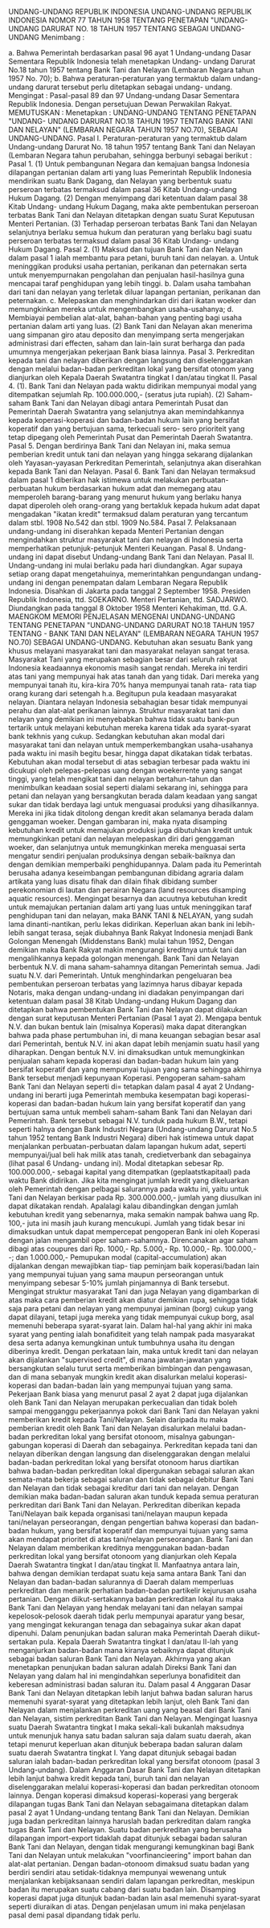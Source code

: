  UNDANG-UNDANG REPUBLIK INDONESIA UNDANG-UNDANG REPUBLIK INDONESIA NOMOR 77 TAHUN 1958 TENTANG PENETAPAN "UNDANG-UNDANG DARURAT NO. 18 TAHUN 1957 TENTANG SEBAGAI UNDANG-UNDANG
Menimbang :

a. Bahwa Pemerintah berdasarkan pasal 96 ayat 1 Undang-undang Dasar Sementara Republik Indonesia telah menetapkan Undang- undang Darurat No.18 tahun 1957 tentang Bank Tani dan Nelayan (Lembaran Negara tahun 1957 No. 70);
b. Bahwa peraturan-peraturan yang termaktub dalam undang- undang darurat tersebut perlu ditetapkan sebagai undang- undang.
Mengingat :
 Pasal-pasal 89 dan 97 Undang-undang Dasar Sementara Republik Indonesia. Dengan persetujuan Dewan Perwakilan Rakyat.
MEMUTUSKAN :
 Menetapkan : UNDANG-UNDANG TENTANG PENETAPAN "UNDANG- UNDANG DARURAT NO.18 TAHUN 1957 TENTANG BANK TANI DAN NELAYAN" (LEMBARAN NEGARA TAHUN 1957 NO.70), SEBAGAI UNDANG-UNDANG. Pasal I. Peraturan-peraturan yang termaktub dalam Undang-undang Darurat No. 18 tahun 1957 tentang Bank Tani dan Nelayan (Lembaran Negara tahun perubahan, sehingga berbunyi sebagai berikut : Pasal 1.
(1) Untuk pembangunan Negara dan kemajuan bangsa Indonesia dilapangan pertanian dalam arti yang luas Pemerintah Republik Indonesia mendirikan suatu Bank Dagang, dan Nelayan yang berbentuk suatu perseroan terbatas termaksud dalam pasal 36 Kitab Undang-undang Hukum Dagang.
(2) Dengan menyimpang dari ketentuan dalam pasal 38 Kitab Undang- undang Hukum Dagang, maka akte pembentukan perseroan terbatas Bank Tani dan Nelayan ditetapkan dengan suatu Surat Keputusan Menteri Pertanian.
(3) Terhadap perseroan terbatas Bank Tani dan Nelayan selanjutnya berlaku semua hukum dan peraturan yang berlaku bagi suatu perseroan terbatas termaksud dalam pasal 36 Kitab Undang- undang Hukum Dagang. Pasal 2.
(1) Maksud dan tujuan Bank Tani dan Nelayan dalam pasal 1 ialah membantu para petani, buruh tani dan nelayan.
a. Untuk meninggikan produksi usaha pertanian, perikanan dan peternakan serta untuk menyempurnakan pengolahan dan penjualan hasil-hasilnya guna mencapai taraf penghidupan yang lebih tinggi.
b. Dalam usaha tambahan dari tani dan nelayan yang terletak diluar lapangan pertanian, perikanan dan peternakan.
c. Melepaskan dan menghindarkan diri dari ikatan woeker dan memungkinkan mereka untuk mengembangkan usaha-usahanya;
d. Membiayai pembelian alat-alat, bahan-bahan yang penting bagi usaha pertanian dalam arti yang luas.
(2) Bank Tani dan Nelayan akan menerima uang simpanan giro atau deposito dan menyimpang serta mengerjakan administrasi dari effecten, saham dan lain-lain surat berharga dan pada umumnya mengerjakan pekerjaan Bank biasa lainnya. Pasal 3. Perkreditan kepada tani dan nelayan diberikan dengan langsung dan diselenggarakan dengan melalui badan-badan perkreditan lokal yang bersifat otonom yang dianjurkan oleh Kepala Daerah Swatantra tingkat I dan/atau tingkat II. Pasal 4.
(1). Bank Tani dan Nelayan pada waktu didirikan mempunyai modal yang ditempatkan sejumlah Rp. 100.000.000,- (seratus juta rupiah).
(2) Saham-saham Bank Tani dan Nelayan dibagi antara Pemerintah Pusat dan Pemerintah Daerah Swatantra yang selanjutnya akan memindahkannya kepada koperasi-koperasi dan badan-badan hukum lain yang bersifat koperatif dan yang bertujuan sama, terkecuali sero- sero prioriteit yang tetap dipegang oleh Pemerintah Pusat dan Pemerintah Daerah Swatantra. Pasal 5. Dengan berdirinya Bank Tani dan Nelayan ini, maka semua pemberian kredit untuk tani dan nelayan yang hingga sekarang dijalankan oleh Yayasan-yayasan Perkreditan Pemerintah, selanjutnya akan diserahkan kepada Bank Tani dan Nelayan. Pasal 6. Bank Tani dan Nelayan termaksud dalam pasal 1 diberikan hak istimewa untuk melakukan perbuatan-perbuatan hukum berdasarkan hukum adat dan memegang atau memperoleh barang-barang yang menurut hukum yang berlaku hanya dapat diperoleh oleh orang-orang yang bertakluk kepada hukum adat dapat mengadakan "ikatan kredit" termaksud dalam peraturan yang tercantum dalam stbl. 1908 No.542 dan stbl. 1909 No.584. Pasal 7. Pelaksanaan undang-undang ini diserahkan kepada Menteri Pertanian dengan mengindahkan struktur masyarakat tani dan nelayan di Indonesia serta memperhatikan petunjuk-petunjuk Menteri Keuangan. Pasal 8. Undang-undang ini dapat disebut Undang-undang Bank Tani dan Nelayan. Pasal II. Undang-undang ini mulai berlaku pada hari diundangkan. Agar supaya setiap orang dapat mengetahuinya, memerintahkan pengundangan undang-undang ini dengan penempatan dalam Lembaran Negara Republik Indonesia. Disahkan di Jakarta pada tanggal 2 September 1958. Presiden Republik Indonesia, ttd. SOEKARNO. Menteri Pertanian, ttd. SADJARWO. Diundangkan pada tanggal 8 Oktober 1958 Menteri Kehakiman, ttd. G.A. MAENGKOM MEMORI PENJELASAN MENGENAI UNDANG-UNDANG TENTANG PENETAPAN "UNDANG-UNDANG DARURAT NO.18 TAHUN 1957 TENTANG - BANK TANI DAN NELAYAN" (LEMBARAN NEGARA TAHUN 1957 NO.70) SEBAGAI UNDANG-UNDANG. Kebutuhan akan sesuatu Bank yang khusus melayani masyarakat tani dan masyarakat nelayan sangat terasa. Masyarakat Tani yang merupakan sebagian besar dari seluruh rakyat Indonesia keadaannya ekonomis masih sangat rendah. Mereka ini terdiri atas tani yang mempunyai hak atas tanah dan yang tidak. Dari mereka yang mempunyai tanah itu, kira-kira 70% hanya mempunyai tanah rata- rata tiap orang kurang dari setengah h.a. Begitupun pula keadaan masyarakat nelayan. Diantara nelayan Indonesia sebahagian besar tidak mempunyai perahu dan alat-alat perikanan lainnya. Struktur masyarakat tani dan nelayan yang demikian ini menyebabkan bahwa tidak suatu bank-pun tertarik untuk melayani kebutuhan mereka karena tidak ada syarat-syarat bank tekhnis yang cukup. Sedangkan kebutuhan akan modal dari masyarakat tani dan nelayan untuk memperkembangkan usaha-usahanya pada waktu ini masih begitu besar, hingga dapat dikatakan tidak terbatas. Kebutuhan akan modal tersebut di atas sebagian terbesar pada waktu ini dicukupi oleh pelepas-pelepas uang dengan woekerrente yang sangat tinggi, yang telah mengikat tani dan nelayan bertahun-tahun dan menimbulkan keadaan sosial seperti dialami sekarang ini, sehingga para petani dan nelayan yang bersangkutan berada dalam keadaan yang sangat sukar dan tidak berdaya lagi untuk menguasai produksi yang dihasilkannya. Mereka ini jika tidak ditolong dengan kredit akan selamanya berada dalam genggaman woeker. Dengan gambaran ini, maka nyata disamping kebutuhan kredit untuk memajukan produksi juga dibutuhkan kredit untuk memungkinkan petani dan nelayan melepaskan diri dari genggaman woeker, dan selanjutnya untuk memungkinkan mereka menguasai serta mengatur sendiri penjualan produksinya dengan sebaik-baiknya dan dengan demikian memperbaiki penghidupannya. Dalam pada itu Pemerintah berusaha adanya keseimbangan pembangunan dibidang agraria dalam artikata yang luas disatu fihak dan dilain fihak dibidang sumber perekonomian di lautan dan perairan Negara (land resources disamping aquatic resources). Mengingat besarnya dan acuutnya kebutuhan kredit untuk memajukan pertanian dalam arti yang luas untuk meninggikan taraf penghidupan tani dan nelayan, maka BANK TANI & NELAYAN, yang sudah lama dinanti-nantikan, perlu lekas didirikan. Keperluan akan bank ini lebih-lebih sangat terasa, sejak diubahnya Bank Rakyat Indonesia menjadi Bank Golongan Menengah (Middenstans Bank) mulai tahun 1952, Dengan demikian maka Bank Rakyat makin mengurangi kreditnya untuk tani dan mengalihkannya kepada golongan menengah. Bank Tani dan Nelayan berbentuk N.V. di mana saham-sahamnya ditangan Pemerintah semua. Jadi suatu N.V. dari Pemerintah. Untuk menghindarkan pengeluaran bea pembentukan perseroan terbatas yang lazimnya harus dibayar kepada Notaris, maka dengan undang-undang ini diadakan penyimpangan dari ketentuan dalam pasal 38 Kitab Undang-undang Hukum Dagang dan ditetapkan bahwa pembentukan Bank Tani dan Nelayan dapat dilakukan dengan surat keputusan Menteri Pertanian (Pasal 1 ayat 2). Mengapa bentuk N.V. dan bukan bentuk lain (misalnya Koperasi) maka dapat diterangkan bahwa pada phase pertumbuhan ini, di mana keuangan sebagian besar asal dari Pemerintah, bentuk N.V. ini akan dapat lebih menjamin suatu hasil yang diharapkan. Dengan bentuk N.V. ini dimaksudkan untuk memungkinkan penjualan saham kepada koperasi dan badan-badan hukum lain yang bersifat koperatif dan yang mempunyai tujuan yang sama sehingga akhirnya Bank tersebut menjadi kepunyaan Koperasi. Pengoperan saham-saham Bank Tani dan Nelayan seperti di= tetapkan dalam pasal 4 ayat 2 Undang-undang ini berarti juga Pemerintah membuka kesempatan bagi koperasi- koperasi dan badan-badan hukum lain yang bersifat koperatif dan yang bertujuan sama untuk membeli saham-saham Bank Tani dan Nelayan dari Pemerintah. Bank tersebut sebagai N.V. tunduk pada hukum B.W., tetapi seperti halnya dengan Bank Industri Negara (Undang-undang Darurat No.5 tahun 1952 tentang Bank Industri Negara) diberi hak istimewa untuk dapat menjalankan perbuatan-perbuatan dalam lapangan hukum adat, seperti mempunyai/jual beli hak milik atas tanah, credietverbank dan sebagainya (lihat pasal 6 Undang- undang ini). Modal ditetapkan sebesar Rp. 100.000.000,- sebagai kapital yang ditempatkan (geplaatstkapitaal) pada waktu Bank didirikan. Jika kita mengingat jumlah kredit yang dikeluarkan oleh Pemerintah dengan pelbagai salurannya pada waktu ini, yaitu untuk Tani dan Nelayan berkisar pada Rp. 300.000.000,- jumlah yang diusulkan ini dapat dikatakan rendah. Apalalagi kalau dibandingkan dengan jumlah kebutuhan kredit yang sebenarnya, maka semakin nampak bahwa uang Rp. 100,- juta ini masih jauh kurang mencukupi. Jumlah yang tidak besar ini dimaksudkan untuk dapat mempercepat pengoperan Bank ini oleh Koperasi dengan jalan mengambil oper saham-sahamnya. Direncanakan agar saham dibagi atas coupures dari Rp. 1000,- Rp. 5.000,- Rp.
10.000,- Rp. 100.000,--; dan
1.000.000,- Pemupukan modal (capital-accumulation) akan dijalankan dengan mewajibkan tiap- tiap peminjam baik koperasi/badan lain yang mempunyai tujuan yang sama maupun perseorangan untuk menyimpang sebesar 5-10% jumlah pinjamannya di Bank tersebut. Mengingat struktur masyarakat Tani dan juga Nelayan yang digambarkan di atas maka cara pemberian kredit akan diatur demikian rupa, sehingga tidak saja para petani dan nelayan yang mempunyai jaminan (borg) cukup yang dapat dilayani, tetapi juga mereka yang tidak mempunyai cukup borg, asal memenuhi beberapa syarat-syarat lain. Dalam hal-hal yang akhir ini maka syarat yang penting ialah bonafiditeit yang telah nampak pada masyarakat desa serta adanya kemungkinan untuk tumbuhnya usaha itu dengan diberinya kredit. Dengan perkataan lain, maka untuk kredit tani dan nelayan akan dijalankan "supervised credit", di mana jawatan-jawatan yang bersangkutan selalu turut serta memberikan bimbingan dan pengawasan, dan di mana sebanyak mungkin kredit akan disalurkan melalui koperasi-koperasi dan badan-badan lain yang mempunyai tujuan yang sama. Pekerjaan Bank biasa yang menurut pasal 2 ayat 2 dapat juga dijalankan oleh Bank Tani dan Nelayan merupakan perkecualian dan tidak boleh sampai mengganggu pekerjaannya pokok dari Bank Tani dan Nelayan yakni memberikan kredit kepada Tani/Nelayan. Selain daripada itu maka pemberian kredit oleh Bank Tani dan Nelayan disalurkan melalui badan-badan perkreditan lokal yang bersifat otonoom, misalnya gabungan- gabungan koperasi di Daerah dan sebagainya. Perkreditan kepada tani dan nelayan diberikan dengan langsung dan diselenggarakan dengan melalui badan-badan perkreditan lokal yang bersifat otonoom harus diartikan bahwa badan-badan perkreditan lokal dipergunakan sebagai saluran akan semata-mata bekerja sebagai saluran dan tidak sebagai debitur Bank Tani dan Nelayan dan tidak sebagai kreditur dari tani dan nelayan. Dengan demikian maka badan-badan saluran akan tunduk kepada semua peraturan perkreditan dari Bank Tani dan Nelayan. Perkreditan diberikan kepada Tani/Nelayan baik kepada organisasi tani/nelayan maupun kepada tani/nelayan perseorangan, dengan pengertian bahwa koperasi dan badan- badan hukum, yang bersifat koperatif dan mempunyai tujuan yang sama akan mendapat prioritet di atas tani/nelayan perseorangan. Bank Tani dan Nelayan dalam memberikan kreditnya menggunakan badan-badan perkreditan lokal yang bersifat otonoom yang dianjurkan oleh Kepala Daerah Swatantra tingkat I dan/atau tingkat II. Manfaatnya antara lain, bahwa dengan demikian terdapat suatu keja sama antara Bank Tani dan Nelayan dan badan-badan salurannya di Daerah dalam memperluas perkreditan dan menarik perhatian badan-badan partikelir kejurusan usaha pertanian. Dengan diikut-sertakannya badan perkreditan lokal itu maka Bank Tani dan Nelayan yang hendak melayani tani dan nelayan sampai kepelosok-pelosok daerah tidak perlu mempunyai aparatur yang besar, yang mengingat kekurangan tenaga dan sebagainya sukar akan dapat dipenuhi. Dalam penunjukan badan saluran maka Pemerintah Daerah diikut-sertakan pula. Kepala Daerah Swatantra tingkat I dan/atau II-lah yang menganjurkan badan-badan mana kiranya sebaiknya dapat ditunjuk sebagai badan saluran Bank Tani dan Nelayan. Akhirnya yang akan menetapkan penunjukan badan saluran adalah Direksi Bank Tani dan Nelayan yang dalam hal ini mengindahkan seperlunya bonafiditeit dan keberesan administrasi badan saluran itu. Dalam pasal 4 Anggaran Dasar Bank Tani dan Nelayan ditetapkan lebih lanjut bahwa badan saluran harus memenuhi syarat-syarat yang ditetapkan lebih lanjut, oleh Bank Tani dan Nelayan dalam menjalankan perkreditan uang yang beasal dari Bank Tani dan Nelayan, sistim perkreditan Bank Tani dan Nelayan. Mengingat luasnya suatu Daerah Swatantra tingkat I maka sekali-kali bukanlah maksudnya untuk menunjuk hanya satu badan saluran saja dalam suatu daerah, akan tetapi menurut keperluan akan ditunjuk beberapa badan saluran dalam suatu daerah Swatantra tingkat I. Yang dapat ditunjuk sebagai badan saluran ialah badan-badan perkreditan lokal yang bersifat otonoom (pasal 3 Undang-undang). Dalam Anggaran Dasar Bank Tani dan Nelayan ditetapkan lebih lanjut bahwa kredit kepada tani, buruh tani dan nelayan diselenggarakan melalui koperasi-koperasi dan badan perkreditan otonoom lainnya. Dengan koperasi dimaksud koperasi-koperasi yang bergerak dilapangan tugas Bank Tani dan Nelayan sebagaimana ditetapkan dalam pasal 2 ayat 1 Undang-undang tentang Bank Tani dan Nelayan. Demikian juga badan perkreditan lainnya haruslah badan perkreditan dalam rangka tugas Bank Tani dan Nelayan. Suatu badan perkreditan yang berusaha dilapangan import-export tidaklah dapat ditunjuk sebagai badan saluran Bank Tani dan Nelayan, dengan tidak mengurangi kemungkinan bagi Bank Tani dan Nelayan untuk melakukan "voorfinancieering" import bahan dan alat-alat pertanian. Dengan badan-otonoom dimaksud suatu badan yang berdiri sendiri atau setidak-tidaknya mempunyai wewenang untuk menjalankan kebijaksanaan sendiri dalam lapangan perkreditan, meskipun badan itu merupakan suatu cabang dari suatu badan lain. Disamping koperasi dapat juga ditunjuk badan-badan lain asal memenuhi syarat-syarat seperti diuraikan di atas. Dengan penjelasan umum ini maka penjelasan pasal demi pasal dipandang tidak perlu.
